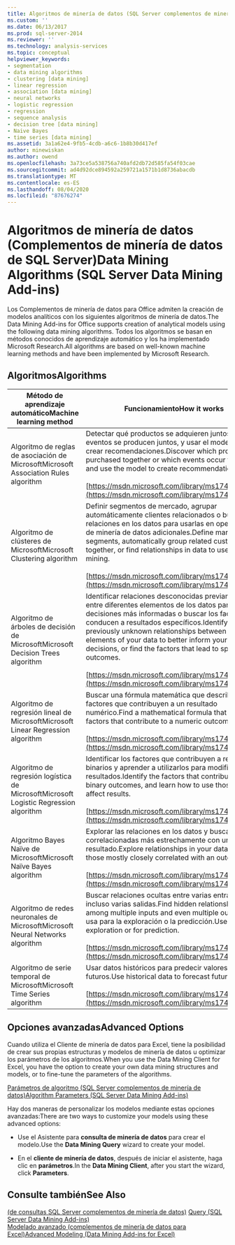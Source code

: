 ```yaml
---
title: Algoritmos de minería de datos (SQL Server complementos de minería de datos) | Microsoft Docs
ms.custom: ''
ms.date: 06/13/2017
ms.prod: sql-server-2014
ms.reviewer: ''
ms.technology: analysis-services
ms.topic: conceptual
helpviewer_keywords:
- segmentation
- data mining algorithms
- clustering [data mining]
- linear regression
- association [data mining]
- neural networks
- logistic regression
- regression
- sequence analysis
- decision tree [data mining]
- Naive Bayes
- time series [data mining]
ms.assetid: 3a1a62e4-9fb5-4cdb-a6c6-1b8b30d417ef
author: minewiskan
ms.author: owend
ms.openlocfilehash: 3a73ce5a538756a740afd2db72d585fa54f03cae
ms.sourcegitcommit: ad4d92dce894592a259721a1571b1d8736abacdb
ms.translationtype: MT
ms.contentlocale: es-ES
ms.lasthandoff: 08/04/2020
ms.locfileid: "87676274"
---
```

# <a name="data-mining-algorithms-sql-server-data-mining-add-ins"></a><span data-ttu-id="c327b-102">Algoritmos de minería de datos (Complementos de minería de datos de SQL Server)</span><span class="sxs-lookup"><span data-stu-id="c327b-102">Data Mining Algorithms (SQL Server Data Mining Add-ins)</span></span>
  <span data-ttu-id="c327b-103">Los Complementos de minería de datos para Office admiten la creación de modelos analíticos con los siguientes algoritmos de minería de datos.</span><span class="sxs-lookup"><span data-stu-id="c327b-103">The Data Mining Add-ins for Office supports creation of analytical models using the following data mining algorithms.</span></span> <span data-ttu-id="c327b-104">Todos los algoritmos se basan en métodos conocidos de aprendizaje automático y los ha implementado Microsoft Research.</span><span class="sxs-lookup"><span data-stu-id="c327b-104">All algorithms are based on well-known machine learning methods and have been implemented by Microsoft Research.</span></span>  
  
## <a name="algorithms"></a><span data-ttu-id="c327b-105">Algoritmos</span><span class="sxs-lookup"><span data-stu-id="c327b-105">Algorithms</span></span>  
  
|<span data-ttu-id="c327b-106">Método de aprendizaje automático</span><span class="sxs-lookup"><span data-stu-id="c327b-106">Machine learning method</span></span>|<span data-ttu-id="c327b-107">Funcionamiento</span><span class="sxs-lookup"><span data-stu-id="c327b-107">How it works</span></span>|  
|-----------------------------|------------------|  
|<span data-ttu-id="c327b-108">Algoritmo de reglas de asociación de Microsoft</span><span class="sxs-lookup"><span data-stu-id="c327b-108">Microsoft Association Rules  algorithm</span></span>|<span data-ttu-id="c327b-109">Detectar qué productos se adquieren juntos o qué eventos se producen juntos, y usar el modelo para crear recomendaciones.</span><span class="sxs-lookup"><span data-stu-id="c327b-109">Discover which products are purchased together or which events occur together, and use the model to create recommendations.</span></span><br /><br /> [https://msdn.microsoft.com/library/ms174916.aspx](https://msdn.microsoft.com/library/ms174916.aspx)|  
|<span data-ttu-id="c327b-110">Algoritmo de clústeres de Microsoft</span><span class="sxs-lookup"><span data-stu-id="c327b-110">Microsoft Clustering algorithm</span></span>|<span data-ttu-id="c327b-111">Definir segmentos de mercado, agrupar automáticamente clientes relacionados o buscar relaciones en los datos para usarlas en operaciones de minería de datos adicionales.</span><span class="sxs-lookup"><span data-stu-id="c327b-111">Define market segments, automatically group related customers together, or find relationships in data to use in further mining.</span></span><br /><br /> [https://msdn.microsoft.com/library/ms174879.aspx](https://msdn.microsoft.com/library/ms174879.aspx)|  
|<span data-ttu-id="c327b-112">Algoritmo de árboles de decisión de Microsoft</span><span class="sxs-lookup"><span data-stu-id="c327b-112">Microsoft Decision Trees algorithm</span></span>|<span data-ttu-id="c327b-113">Identificar relaciones desconocidas previamente entre diferentes elementos de los datos para tomar decisiones más informadas o buscar los factores que conducen a resultados específicos.</span><span class="sxs-lookup"><span data-stu-id="c327b-113">Identify previously unknown relationships between various elements of your data to better inform your decisions, or find the factors that lead to specific outcomes.</span></span><br /><br /> [https://msdn.microsoft.com/library/ms174923.aspx](https://msdn.microsoft.com/library/ms174923.aspx)|  
|<span data-ttu-id="c327b-114">Algoritmo de regresión lineal de Microsoft</span><span class="sxs-lookup"><span data-stu-id="c327b-114">Microsoft Linear Regression algorithm</span></span>|<span data-ttu-id="c327b-115">Buscar una fórmula matemática que describe los factores que contribuyen a un resultado numérico.</span><span class="sxs-lookup"><span data-stu-id="c327b-115">Find a mathematical formula that describes factors that contribute to a numeric outcome.</span></span><br /><br /> [https://msdn.microsoft.com/library/ms174824.aspx](https://msdn.microsoft.com/library/ms174824.aspx)|  
|<span data-ttu-id="c327b-116">Algoritmo de regresión logística de Microsoft</span><span class="sxs-lookup"><span data-stu-id="c327b-116">Microsoft Logistic Regression algorithm</span></span>|<span data-ttu-id="c327b-117">Identificar los factores que contribuyen a resultados binarios y aprender a utilizarlos para modificar los resultados.</span><span class="sxs-lookup"><span data-stu-id="c327b-117">Identify the factors that contribute to binary outcomes, and learn how to use those to affect results.</span></span><br /><br /> [https://msdn.microsoft.com/library/ms174828.aspx](https://msdn.microsoft.com/library/ms174828.aspx)|  
|<span data-ttu-id="c327b-118">Algoritmo Bayes Naïve de Microsoft</span><span class="sxs-lookup"><span data-stu-id="c327b-118">Microsoft Naïve Bayes algorithm</span></span>|<span data-ttu-id="c327b-119">Explorar las relaciones en los datos y buscar las correlacionadas más estrechamente con un resultado.</span><span class="sxs-lookup"><span data-stu-id="c327b-119">Explore relationships in your data and find those mostly closely correlated with an outcome.</span></span><br /><br /> [https://msdn.microsoft.com/library/ms174806.aspx](https://msdn.microsoft.com/library/ms174806.aspx)|  
|<span data-ttu-id="c327b-120">Algoritmo de redes neuronales de Microsoft</span><span class="sxs-lookup"><span data-stu-id="c327b-120">Microsoft Neural Networks algorithm</span></span>|<span data-ttu-id="c327b-121">Buscar relaciones ocultas entre varias entradas e incluso varias salidas.</span><span class="sxs-lookup"><span data-stu-id="c327b-121">Find hidden relationships among multiple inputs and even multiple outputs.</span></span> <span data-ttu-id="c327b-122">Se usa para la exploración o la predicción.</span><span class="sxs-lookup"><span data-stu-id="c327b-122">Use for exploration or for prediction.</span></span><br /><br /> [https://msdn.microsoft.com/library/ms174941.aspx](https://msdn.microsoft.com/library/ms174941.aspx)|  
|<span data-ttu-id="c327b-123">Algoritmo de serie temporal de Microsoft</span><span class="sxs-lookup"><span data-stu-id="c327b-123">Microsoft Time Series algorithm</span></span>|<span data-ttu-id="c327b-124">Usar datos históricos para predecir valores futuros.</span><span class="sxs-lookup"><span data-stu-id="c327b-124">Use historical data to forecast future values.</span></span><br /><br /> [https://msdn.microsoft.com/library/ms174923.aspx](https://msdn.microsoft.com/library/ms174923.aspx)|  
  
## <a name="advanced-options"></a><span data-ttu-id="c327b-125">Opciones avanzadas</span><span class="sxs-lookup"><span data-stu-id="c327b-125">Advanced Options</span></span>  
 <span data-ttu-id="c327b-126">Cuando utiliza el Cliente de minería de datos para Excel, tiene la posibilidad de crear sus propias estructuras y modelos de minería de datos u optimizar los parámetros de los algoritmos.</span><span class="sxs-lookup"><span data-stu-id="c327b-126">When you use the Data Mining Client for Excel, you have the option to create your own data mining structures and models, or to fine-tune the parameters of the algorithms.</span></span>  
  
 [<span data-ttu-id="c327b-127">Parámetros de algoritmo &#40;SQL Server complementos de minería de datos&#41;</span><span class="sxs-lookup"><span data-stu-id="c327b-127">Algorithm Parameters &#40;SQL Server Data Mining Add-ins&#41;</span></span>](algorithm-parameters-sql-server-data-mining-add-ins.md)  
  
 <span data-ttu-id="c327b-128">Hay dos maneras de personalizar los modelos mediante estas opciones avanzadas:</span><span class="sxs-lookup"><span data-stu-id="c327b-128">There are two ways to customize your models using these advanced options:</span></span>  
  
-   <span data-ttu-id="c327b-129">Use el Asistente para **consulta de minería de datos** para crear el modelo.</span><span class="sxs-lookup"><span data-stu-id="c327b-129">Use the **Data Mining Query** wizard to create your model.</span></span>  
  
-   <span data-ttu-id="c327b-130">En el **cliente de minería de datos**, después de iniciar el asistente, haga clic en **parámetros**.</span><span class="sxs-lookup"><span data-stu-id="c327b-130">In the **Data Mining Client**, after you start the wizard, click **Parameters**.</span></span>  
  
## <a name="see-also"></a><span data-ttu-id="c327b-131">Consulte también</span><span class="sxs-lookup"><span data-stu-id="c327b-131">See Also</span></span>  
 <span data-ttu-id="c327b-132">[&#40;de consultas SQL Server complementos de minería de datos&#41;](query-sql-server-data-mining-add-ins.md) </span><span class="sxs-lookup"><span data-stu-id="c327b-132">[Query &#40;SQL Server Data Mining Add-ins&#41;](query-sql-server-data-mining-add-ins.md) </span></span>  
 [<span data-ttu-id="c327b-133">Modelado avanzado &#40;complementos de minería de datos para Excel&#41;</span><span class="sxs-lookup"><span data-stu-id="c327b-133">Advanced Modeling &#40;Data Mining Add-ins for Excel&#41;</span></span>](advanced-modeling-data-mining-add-ins-for-excel.md)  
  
  
